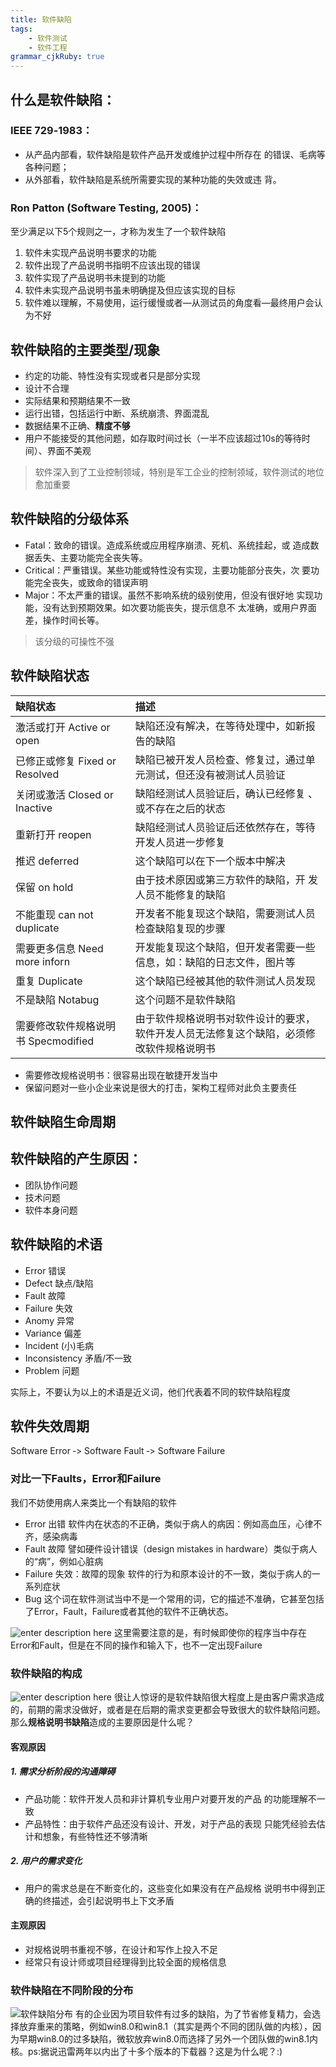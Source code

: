 ```yaml
---
title: 软件缺陷
tags: 
    - 软件测试
    - 软件工程
grammar_cjkRuby: true
---
```


## 什么是软件缺陷：
### IEEE 729‐1983： 
- 从产品内部看，软件缺陷是软件产品开发或维护过程中所存在 的错误、毛病等各种问题； 
- 从外部看，软件缺陷是系统所需要实现的某种功能的失效或违 背。
### Ron Patton (Software Testing, 2005)： 

至少满足以下5个规则之一，才称为发生了一个软件缺陷 

1. 软件未实现产品说明书要求的功能
2. 软件出现了产品说明书指明不应该出现的错误
3. 软件实现了产品说明书未提到的功能
4. 软件未实现产品说明书虽未明确提及但应该实现的目标
5. 软件难以理解，不易使用，运行缓慢或者—从测试员的角度看—最终用户会认为不好


## 软件缺陷的主要类型/现象
- 约定的功能、特性没有实现或者只是部分实现
- 设计不合理
- 实际结果和预期结果不一致
- 运行出错，包括运行中断、系统崩溃、界面混乱
- 数据结果不正确、**精度不够**
- 用户不能接受的其他问题，如存取时间过长（一半不应该超过10s的等待时间）、界面不美观

> 软件深入到了工业控制领域，特别是军工企业的控制领域，软件测试的地位愈加重要


## 软件缺陷的分级体系
- Fatal：致命的错误。造成系统或应用程序崩溃、死机、系统挂起，或 造成数据丢失、主要功能完全丧失等。 
- Critical：严重错误。某些功能或特性没有实现，主要功能部分丧失，次 要功能完全丧失，或致命的错误声明 
- Major：不太严重的错误。虽然不影响系统的级别使用，但没有很好地 实现功能，没有达到预期效果。如次要功能丧失，提示信息不 太准确，或用户界面差，操作时间长等。
> 该分级的可操性不强

## 软件缺陷状态

| 缺陷状态     | 描述     |
| :------------ | :------------ |
| 激活或打开 Active or open   | 缺陷还没有解决，在等待处理中，如新报告的缺陷                 |
| 已修正或修复 Fixed or Resolved|缺陷已被开发人员检查、修复过，通过单元测试，但还没有被测试人员验证|
| 关闭或激活 Closed or Inactive| 缺陷经测试人员验证后，确认已经修复 、或不存在之后的状态        |
| 重新打开 reopen     | 缺陷经测试人员验证后还依然存在，等待开发人员进一步修复             |
| 推迟    deferred     | 这个缺陷可以在下一个版本中解决                                     |
| 保留 on hold         | 由于技术原因或第三方软件的缺陷，开 发人员不能修复的缺陷            |
| 不能重现 can not duplicate    | 开发者不能复现这个缺陷，需要测试人员检查缺陷复现的步骤|
| 需要更多信息 Need more inforn|开发能复现这个缺陷，但开发者需要一些信息，如：缺陷的日志文件，图片等|
|重复 Duplicate  |这个缺陷已经被其他的软件测试人员发现 |
|不是缺陷 Notabug |这个问题不是软件缺陷 |
|需要修改软件规格说明书 Specmodified|由于软件规格说明书对软件设计的要求，软件开发人员无法修复这个缺陷，必须修改软件规格说明书|

- 需要修改规格说明书：很容易出现在敏捷开发当中
- 保留问题对一些小企业来说是很大的打击，架构工程师对此负主要责任


## 软件缺陷生命周期




## 软件缺陷的产生原因：
- 团队协作问题
- 技术问题
- 软件本身问题



## 软件缺陷的术语

- Error 错误 
- Defect 缺点/缺陷 
- Fault 故障 
- Failure 失效 
- Anomy 异常 
- Variance 偏差 
- Incident (小)毛病 
- Inconsistency 矛盾/不一致 
- Problem 问题

实际上，不要认为以上的术语是近义词，他们代表着不同的软件缺陷程度

## 软件失效周期

Software Error ‐> Software Fault ‐> Software Failure

### 对比一下Faults，Error和Failure
我们不妨使用病人来类比一个有缺陷的软件
- Error 出错
软件内在状态的不正确，类似于病人的病因：例如高血压，心律不齐，感染病毒
- Fault 故障
譬如硬件设计错误（design mistakes in hardware）类似于病人的“病”，例如心脏病
- Failure 失效：故障的现象
软件的行为和原本设计的不一致，类似于病人的一系列症状
- Bug 这个词在软件测试当中不是一个常用的词，它的描述不准确，它甚至包括了Error，Fault，Failure或者其他的软件不正确状态。

![enter description here][1]
这里需要注意的是，有时候即使你的程序当中存在Error和Fault，但是在不同的操作和输入下，也不一定出现Failure


### 软件缺陷的构成
![enter description here][2]
很让人惊讶的是软件缺陷很大程度上是由客户需求造成的，前期的需求没做好，或者是在后期的需求变更都会导致很大的软件缺陷问题。那么**规格说明书缺陷**造成的主要原因是什么呢？

#### 客观原因
##### 1. 需求分析阶段的沟通障碍 
- 产品功能：软件开发人员和非计算机专业用户对要开发的产品 的功能理解不一致 
- 产品特性：由于软件产品还没有设计、开发，对于产品的表现 只能凭经验去估计和想象，有些特性还不够清晰 

##### 2. 用户的需求变化 
- 用户的需求总是在不断变化的，这些变化如果没有在产品规格 说明书中得到正确的终描述，会引起说明书上下文矛盾 

#### 主观原因
- 对规格说明书重视不够，在设计和写作上投入不足 
- 经常只有设计师或项目经理得到比较全面的规格信息

### 软件缺陷在不同阶段的分布

![软件缺陷分布][3]
有的企业因为项目软件有过多的缺陷，为了节省修复精力，会选择放弃重来的策略，例如win8.0和win8.1（其实是两个不同的团队做的内核），因为早期win8.0的过多缺陷，微软放弃win8.0而选择了另外一个团队做的win8.1内核。ps:据说迅雷两年以内出了十多个版本的下载器？这是为什么呢？:)


  [1]: https://raw.githubusercontent.com/youngdou/youngdou.github.io/master/img/post_imag/2017-03/1490325008059.jpg "1490325008059.jpg"
  [2]: https://raw.githubusercontent.com/youngdou/youngdou.github.io/master/img/post_imag/2017-03/1490325113895.jpg "1490325113895.jpg"
  [3]: https://raw.githubusercontent.com/youngdou/youngdou.github.io/master/img/post_imag/2017-03/1490325927473.jpg "1490325927473.jpg"